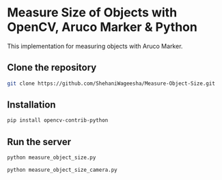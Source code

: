 # Measure Size of Objects with OpenCV, Aruco Marker & Python

This implementation for measuring objects with Aruco Marker.

## Clone the repository
```sh
git clone https://github.com/ShehaniWageesha/Measure-Object-Size.git
```

## Installation
```sh
pip install opencv-contrib-python
```

## Run the server
```sh
python measure_object_size.py
```
```sh
python measure_object_size_camera.py
```
